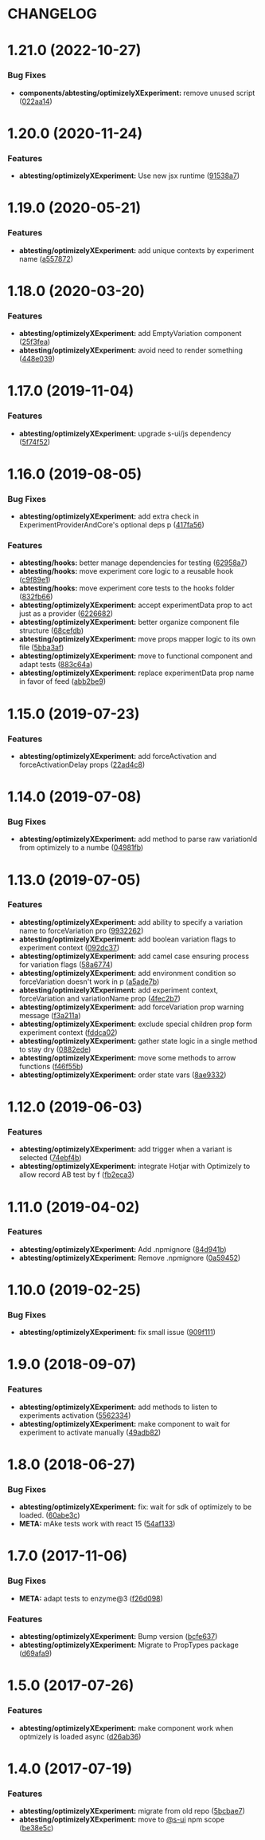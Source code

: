 # CHANGELOG

# 1.21.0 (2022-10-27)


### Bug Fixes

* **components/abtesting/optimizelyXExperiment:** remove unused script ([022aa14](https://github.com/SUI-Components/adevinta-spain-components/commit/022aa145150dbf6b6e5dc85063c8d2327d22c42e))



# 1.20.0 (2020-11-24)


### Features

* **abtesting/optimizelyXExperiment:** Use new jsx runtime ([91538a7](https://github.com/SUI-Components/adevinta-spain-components/commit/91538a7cb97461a108708b8e72766dd6f36c5116))



# 1.19.0 (2020-05-21)


### Features

* **abtesting/optimizelyXExperiment:** add unique contexts by experiment name ([a557872](https://github.com/SUI-Components/adevinta-spain-components/commit/a557872beeb031997100b6e0ff1e5c0818ccf417))



# 1.18.0 (2020-03-20)


### Features

* **abtesting/optimizelyXExperiment:** add EmptyVariation component ([25f3fea](https://github.com/SUI-Components/adevinta-spain-components/commit/25f3fea4d6b74f7c9b4c6f6df118dbd5fe37eff8))
* **abtesting/optimizelyXExperiment:** avoid need to render something ([448e039](https://github.com/SUI-Components/adevinta-spain-components/commit/448e039064f22ebd11be050e97cedb4619423827))



# 1.17.0 (2019-11-04)


### Features

* **abtesting/optimizelyXExperiment:** upgrade s-ui/js dependency ([5f74f52](https://github.com/SUI-Components/adevinta-spain-components/commit/5f74f52b0faba7079dee99520e3dd81afbb4c5ea))



# 1.16.0 (2019-08-05)


### Bug Fixes

* **abtesting/optimizelyXExperiment:** add extra check in ExperimentProviderAndCore's optional deps p ([417fa56](https://github.com/SUI-Components/adevinta-spain-components/commit/417fa56273e3e423f80e21d6ed607454f9cc8b0f))


### Features

* **abtesting/hooks:** better manage dependencies for testing ([62958a7](https://github.com/SUI-Components/adevinta-spain-components/commit/62958a7e9006f7782d8783917d01c03ba675d79a))
* **abtesting/hooks:** move experiment core logic to a reusable hook ([c9f89e1](https://github.com/SUI-Components/adevinta-spain-components/commit/c9f89e11ed4b0f0ba0138d5adb963b760e5a4a7a))
* **abtesting/hooks:** move experiment core tests to the hooks folder ([832fb66](https://github.com/SUI-Components/adevinta-spain-components/commit/832fb66674826d9975275c875c362e848525d3c4))
* **abtesting/optimizelyXExperiment:** accept experimentData prop to act just as a provider ([6226682](https://github.com/SUI-Components/adevinta-spain-components/commit/62266826dceb772f7976ee5d427a9b46dc43f60d))
* **abtesting/optimizelyXExperiment:** better organize component file structure ([68cefdb](https://github.com/SUI-Components/adevinta-spain-components/commit/68cefdbcb1e20120bda28f226da6fe1778d2b988))
* **abtesting/optimizelyXExperiment:** move props mapper logic to its own file ([5bba3af](https://github.com/SUI-Components/adevinta-spain-components/commit/5bba3afa14a16ee31fc3461b61a71c591edf14d0))
* **abtesting/optimizelyXExperiment:** move to functional component and adapt tests ([883c64a](https://github.com/SUI-Components/adevinta-spain-components/commit/883c64a991ddb8ae2afc34eb9f2bd2799007ebbd))
* **abtesting/optimizelyXExperiment:** replace experimentData prop name in favor of feed ([abb2be9](https://github.com/SUI-Components/adevinta-spain-components/commit/abb2be9f2c69a909179997c53f316d70383fa1ce))



# 1.15.0 (2019-07-23)


### Features

* **abtesting/optimizelyXExperiment:** add forceActivation and forceActivationDelay props ([22ad4c8](https://github.com/SUI-Components/adevinta-spain-components/commit/22ad4c80f2938298a370fd249cd7ea45a6139f77))



# 1.14.0 (2019-07-08)


### Bug Fixes

* **abtesting/optimizelyXExperiment:** add method to parse raw variationId from optimizely to a numbe ([04981fb](https://github.com/SUI-Components/adevinta-spain-components/commit/04981fb18ed182943e57b71d7d16493c13e909e7))



# 1.13.0 (2019-07-05)


### Features

* **abtesting/optimizelyXExperiment:** add ability to specify a variation name to forceVariation pro ([9932262](https://github.com/SUI-Components/adevinta-spain-components/commit/99322626e8448154aced5f3337f0f8e1231e7dac))
* **abtesting/optimizelyXExperiment:** add boolean variation flags to experiment context ([092dc37](https://github.com/SUI-Components/adevinta-spain-components/commit/092dc377d28d57a9c8fc7c9936eb9e85b40ee398))
* **abtesting/optimizelyXExperiment:** add camel case ensuring process for variation flags ([58a6774](https://github.com/SUI-Components/adevinta-spain-components/commit/58a67741f1be2d2a763e9241ef5fc3c1094a0b73))
* **abtesting/optimizelyXExperiment:** add environment condition so forceVariation doesn't work in p ([a5ade7b](https://github.com/SUI-Components/adevinta-spain-components/commit/a5ade7baf63e1ea09bf68460c06f7dcf8760ed11))
* **abtesting/optimizelyXExperiment:** add experiment context, forceVariation and variationName prop ([4fec2b7](https://github.com/SUI-Components/adevinta-spain-components/commit/4fec2b7a6a790a2f8f40c59fa8c786786e568f9b))
* **abtesting/optimizelyXExperiment:** add forceVariation prop warning message ([f3a211a](https://github.com/SUI-Components/adevinta-spain-components/commit/f3a211a3377abf38be0be8f9dea120924dbaeb73))
* **abtesting/optimizelyXExperiment:** exclude special children prop form experiment context ([fddca02](https://github.com/SUI-Components/adevinta-spain-components/commit/fddca027270683e087843b216a1163035600ce4a))
* **abtesting/optimizelyXExperiment:** gather state logic in a single method to stay dry ([0882ede](https://github.com/SUI-Components/adevinta-spain-components/commit/0882ede29d8e59f90b42d49a1f82cfbffb4edd58))
* **abtesting/optimizelyXExperiment:** move some methods to arrow functions ([f46f55b](https://github.com/SUI-Components/adevinta-spain-components/commit/f46f55bdfa07924d614f83fd79d5024b5d9adff5))
* **abtesting/optimizelyXExperiment:** order state vars ([8ae9332](https://github.com/SUI-Components/adevinta-spain-components/commit/8ae93321aa707325249a296fcdc3ea28af220c8b))



# 1.12.0 (2019-06-03)


### Features

* **abtesting/optimizelyXExperiment:** add trigger when a variant is selected ([74ebf4b](https://github.com/SUI-Components/adevinta-spain-components/commit/74ebf4b583128d42c6b233b31eb046bdc1d53cb8))
* **abtesting/optimizelyXExperiment:** integrate Hotjar with Optimizely to allow record AB test by f ([fb2eca3](https://github.com/SUI-Components/adevinta-spain-components/commit/fb2eca3a294479a2253d1dbc7e584b8ca2e350f1))



# 1.11.0 (2019-04-02)


### Features

* **abtesting/optimizelyXExperiment:** Add .npmignore ([84d941b](https://github.com/SUI-Components/adevinta-spain-components/commit/84d941b2e1656f688e68192bb896e20657e47775))
* **abtesting/optimizelyXExperiment:** Remove .npmignore ([0a59452](https://github.com/SUI-Components/adevinta-spain-components/commit/0a59452ff845ced2ea89bc3ee86f6b9677011a4e))



# 1.10.0 (2019-02-25)


### Bug Fixes

* **abtesting/optimizelyXExperiment:** fix small issue ([909f111](https://github.com/SUI-Components/adevinta-spain-components/commit/909f11173d168a05f5145f351a96469898cef26d))



# 1.9.0 (2018-09-07)


### Features

* **abtesting/optimizelyXExperiment:** add methods to listen to experiments activation ([5562334](https://github.com/SUI-Components/adevinta-spain-components/commit/5562334a2045cb008922c0a79652ee65650de1c8))
* **abtesting/optimizelyXExperiment:** make component to wait for experiment to activate manually ([49adb82](https://github.com/SUI-Components/adevinta-spain-components/commit/49adb82b30ce7a70dfd4249ada653f6de7da401d))



# 1.8.0 (2018-06-27)


### Bug Fixes

* **abtesting/optimizelyXExperiment:** fix: wait for sdk of optimizely to be loaded. ([60abe3c](https://github.com/SUI-Components/adevinta-spain-components/commit/60abe3c1236a2f7681662a4ffc6b4bade8a4b03a))
* **META:** mAke tests work with react 15 ([54af133](https://github.com/SUI-Components/adevinta-spain-components/commit/54af133a139707e84394dd0ee4062db6a84bafef))



# 1.7.0 (2017-11-06)


### Bug Fixes

* **META:** adapt tests to enzyme@3 ([f26d098](https://github.com/SUI-Components/adevinta-spain-components/commit/f26d0981a55ce34e1c97a88af88a0ddefd2e7c2e))


### Features

* **abtesting/optimizelyXExperiment:** Bump version ([bcfe637](https://github.com/SUI-Components/adevinta-spain-components/commit/bcfe63724161d974b40ed79384495201cf13cdd0))
* **abtesting/optimizelyXExperiment:** Migrate to PropTypes package ([d69afa9](https://github.com/SUI-Components/adevinta-spain-components/commit/d69afa9c42ed5153999ff86e5c3a3b7b000dc2f7))



# 1.5.0 (2017-07-26)


### Features

* **abtesting/optimizelyXExperiment:** make component work when optmizely is loaded async ([d26ab36](https://github.com/SUI-Components/adevinta-spain-components/commit/d26ab36f64caaf8e541ff76d2410316ba9f84f58))



# 1.4.0 (2017-07-19)


### Features

* **abtesting/optimizelyXExperiment:** migrate from old repo ([5bcbae7](https://github.com/SUI-Components/adevinta-spain-components/commit/5bcbae7ced7f12571305313e25a8e106941833fd))
* **abtesting/optimizelyXExperiment:** move to [@s-ui](https://github.com/s-ui) npm scope ([be38e5c](https://github.com/SUI-Components/adevinta-spain-components/commit/be38e5c43996a76c244eab5380dbf0943d9d3a29))



